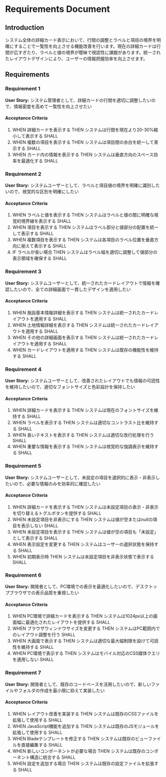 # Requirements Document

## Introduction

システム全体の詳細カード表示において、行間の調整とラベルと項目の境界を明確にすることで一覧性を向上させる機能改善を行います。現在の詳細カードは行間が広すぎたり、ラベルと値の境界が曖昧で視認性に課題があります。統一されたレイアウトデザインにより、ユーザーの情報把握効率を向上させます。

## Requirements

### Requirement 1

**User Story:** システム管理者として、詳細カードの行間を適切に調整したいので、情報密度を高めて一覧性を向上させたい

#### Acceptance Criteria

1. WHEN 詳細カードを表示する THEN システムは行間を現在より20-30%縮小して表示する SHALL
2. WHEN 複数の項目を表示する THEN システムは項目間の余白を統一して表示する SHALL
3. WHEN カード内の情報を表示する THEN システムは垂直方向のスペース効率を最適化する SHALL

### Requirement 2

**User Story:** システムユーザーとして、ラベルと項目値の境界を明確に識別したいので、視覚的な区別を明確にしたい

#### Acceptance Criteria

1. WHEN ラベルと値を表示する THEN システムはラベルと値の間に明確な視覚的境界線を表示する SHALL
2. WHEN 項目を表示する THEN システムはラベル部分と値部分の配置を統一して表示する SHALL
3. WHEN 複数項目を表示する THEN システムは各項目のラベル位置を垂直方向に揃えて表示する SHALL
4. IF ラベルが長い場合 THEN システムはラベル幅を適切に調整して値部分の表示領域を確保する SHALL

### Requirement 3

**User Story:** システムユーザーとして、統一されたカードレイアウトで情報を確認したいので、全ての詳細画面で一貫したデザインを適用したい

#### Acceptance Criteria

1. WHEN 施設基本情報詳細を表示する THEN システムは統一されたカードレイアウトを適用する SHALL
2. WHEN 土地情報詳細を表示する THEN システムは統一されたカードレイアウトを適用する SHALL
3. WHEN その他の詳細画面を表示する THEN システムは統一されたカードレイアウトを適用する SHALL
4. WHEN カードレイアウトを適用する THEN システムは既存の機能性を維持する SHALL

### Requirement 4

**User Story:** システムユーザーとして、改善されたレイアウトでも情報の可読性を維持したいので、適切なフォントサイズと色彩設計を保持したい

#### Acceptance Criteria

1. WHEN 詳細カードを表示する THEN システムは現在のフォントサイズを維持する SHALL
2. WHEN ラベルを表示する THEN システムは適切なコントラスト比を維持する SHALL
3. WHEN 長いテキストを表示する THEN システムは適切な改行処理を行う SHALL
4. WHEN 重要な情報を表示する THEN システムは視覚的な強調表示を維持する SHALL

### Requirement 5

**User Story:** システムユーザーとして、未設定の項目を選択的に表示・非表示したいので、必要な情報のみを効率的に確認したい

#### Acceptance Criteria

1. WHEN 詳細カードを表示する THEN システムは未設定項目の表示・非表示を切り替えるトグルボタンを提供する SHALL
2. WHEN 未設定項目を非表示にする THEN システムは値が空またはnullの項目を表示しない SHALL
3. WHEN 未設定項目を表示する THEN システムは値が空の項目も「未設定」として表示する SHALL
4. WHEN 表示設定を変更する THEN システムはユーザーの選択状態を保持する SHALL
5. WHEN 初期表示時 THEN システムは未設定項目を非表示状態で表示する SHALL

### Requirement 6

**User Story:** 開発者として、PC環境での表示を最適化したいので、デスクトップブラウザでの表示品質を重視したい

#### Acceptance Criteria

1. WHEN PC環境で詳細カードを表示する THEN システムは1024px以上の画面幅に最適化されたレイアウトを提供する SHALL
2. WHEN ブラウザウィンドウサイズを変更する THEN システムはPC範囲内でのレイアウト調整を行う SHALL
3. WHEN 大画面で表示する THEN システムは適切な最大幅制限を設けて可読性を維持する SHALL
4. WHEN PC環境で表示する THEN システムはモバイル対応のCSS媒体クエリを適用しない SHALL

### Requirement 7

**User Story:** 開発者として、既存のコードベースを活用したいので、新しいファイルやフォルダの作成を最小限に抑えて実装したい

#### Acceptance Criteria

1. WHEN レイアウト改善を実装する THEN システムは既存のCSSファイルを拡張して使用する SHALL
2. WHEN JavaScript機能を追加する THEN システムは既存のJSモジュールを拡張して使用する SHALL
3. WHEN Bladeテンプレートを修正する THEN システムは既存のビューファイルを直接編集する SHALL
4. WHEN 新しいコンポーネントが必要な場合 THEN システムは既存のコンポーネント構造に統合する SHALL
5. WHEN 設定を追加する場合 THEN システムは既存の設定ファイルを拡張する SHALL